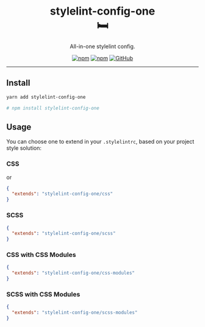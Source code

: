 <div align="center"> 
<h1>stylelint-config-one<br/>🛏</h1>

All-in-one stylelint config.

[![npm](https://img.shields.io/npm/v/stylelint-config-one.svg?style=flat-square)](https://www.npmjs.com/package/stylelint-config-one)
[![npm](https://img.shields.io/npm/dt/stylelint-config-one?style=flat-square)](https://www.npmtrends.com/stylelint-config-one)
[![GitHub](https://img.shields.io/github/license/nanxiaobei/stylelint-config-one?style=flat-square)](https://github.com/nanxiaobei/stylelint-config-one/blob/main/LICENSE)

</div>

---

## Install

```bash
yarn add stylelint-config-one

# npm install stylelint-config-one
```

## Usage

You can choose one to extend in your `.stylelintrc`, based on your project style solution:

### CSS

or

```json
{
  "extends": "stylelint-config-one/css"
}
```

### SCSS

```json
{
  "extends": "stylelint-config-one/scss"
}
```

### CSS with CSS Modules

```json
{
  "extends": "stylelint-config-one/css-modules"
}
```

### SCSS with CSS Modules

```json
{
  "extends": "stylelint-config-one/scss-modules"
}
```
